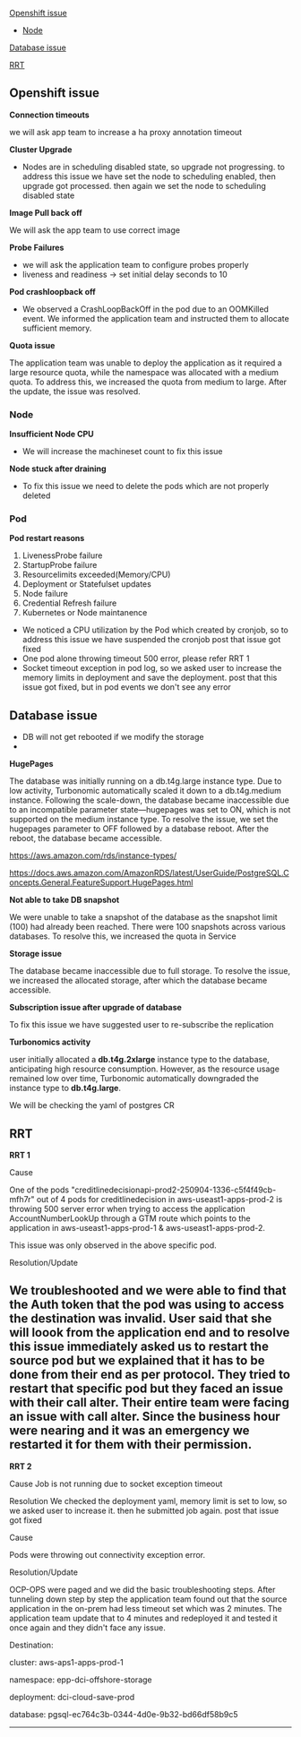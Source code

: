 

[Openshift issue](#Openshift-issue)
- [Node](#Node)

[Database issue](#Database-issue)

[RRT](#RRT)

## Openshift issue

**Connection timeouts**

we will ask app team to increase a ha proxy annotation timeout

**Cluster Upgrade**
- Nodes are in scheduling disabled state, so upgrade not progressing. to address this issue we have set the node to scheduling enabled, then upgrade got processed. then again we set the node to scheduling disabled state

**Image Pull back off**

We will ask the app team to use correct image

**Probe Failures**

- we will ask the application team to configure probes properly
- liveness and readiness -> set initial delay seconds to 10

**Pod crashloopback off**

- We observed a CrashLoopBackOff in the pod due to an OOMKilled event. We informed the application team and instructed them to allocate sufficient memory.

**Quota issue**

The application team was unable to deploy the application as it required a large resource quota, while the namespace was allocated with a medium quota. To address this, we increased the quota from medium to large. After the update, the issue was resolved.

### Node

**Insufficient Node CPU**

- We will increase the machineset count to fix this issue

**Node stuck after draining**

- To fix this issue we need to delete the pods which are not properly deleted

### Pod

**Pod restart reasons**

1. LivenessProbe failure
2. StartupProbe failure
3. Resourcelimits exceeded(Memory/CPU)
4. Deployment or Statefulset updates
5. Node failure
6. Credential Refresh failure
7. Kubernetes or Node maintanence

- We noticed a CPU utilization by the Pod which created by cronjob, so to address this issue we have suspended the cronjob post that issue got fixed
- One pod alone throwing timeout 500 error, please refer RRT 1
- Socket timeout exception in pod log, so we asked user to increase the memory limits in deployment and save the deployment. post that this issue got fixed, but in pod events    we don't see any error

## Database issue

- DB will not get rebooted if we modify the storage
- 
**HugePages**

The database was initially running on a db.t4g.large instance type. Due to low activity, Turbonomic automatically scaled it down to a db.t4g.medium instance. Following the scale-down, the database became inaccessible due to an incompatible parameter state—hugepages was set to ON, which is not supported on the medium instance type. To resolve the issue, we set the hugepages parameter to OFF followed by a database reboot. After the reboot, the database became accessible.

https://aws.amazon.com/rds/instance-types/

https://docs.aws.amazon.com/AmazonRDS/latest/UserGuide/PostgreSQL.Concepts.General.FeatureSupport.HugePages.html

**Not able to take DB snapshot**

We were unable to take a snapshot of the database as the snapshot limit (100) had already been reached. There were 100 snapshots across various databases. To resolve this, we increased the quota in Service

**Storage issue**

The database became inaccessible due to full storage. To resolve the issue, we increased the allocated storage, after which the database became accessible.

**Subscription issue after upgrade of database**

To fix this issue we have suggested user to re-subscribe the replication

**Turbonomics activity**

user initially allocated a **db.t4g.2xlarge** instance type to the database, anticipating high resource consumption. However, as the resource usage remained low over time, Turbonomic automatically downgraded the instance type to **db.t4g.large**.

We will be checking the yaml of postgres CR


## RRT

**RRT 1**

Cause

One of the pods "creditlinedecisionapi-prod2-250904-1336-c5f4f49cb-mfh7r" out of 4 pods for creditlinedecision in aws-useast1-apps-prod-2 is throwing 500 server error when trying to access the application AccountNumberLookUp through a GTM route which points to the application in aws-useast1-apps-prod-1 & aws-useast1-apps-prod-2.

This issue was only observed in the above specific pod.

Resolution/Update

We troubleshooted and we were able to find that the Auth token that the pod was using to access the destination was invalid. User said that she will loook from the application end and to resolve this issue immediately asked us to restart the source pod but we explained that it has to be done from their end as per protocol. They tried to restart that specific pod but they faced an issue with their call alter. Their entire team were facing an issue with call alter. Since the business hour were nearing and it was an emergency we restarted it for them with their permission.
---

**RRT 2**

Cause 
Job is not running due to socket exception timeout

Resolution
We checked the deployment yaml, memory limit is set to low, so we asked user to increase it. then he submitted job again. post that issue got fixed

Cause

Pods were throwing out connectivity exception error.

Resolution/Update

OCP-OPS were paged and we did the basic troubleshooting steps. After tunneling down step by step the application team found out that the source application in the on-prem had less timeout set which was 2 minutes. The application team update that to 4 minutes and redeployed it and tested it once again and they didn't face any issue.

Destination:

cluster: aws-aps1-apps-prod-1

namespace: epp-dci-offshore-storage

deployment: dci-cloud-save-prod

database: pgsql-ec764c3b-0344-4d0e-9b32-bd66df58b9c5

---


